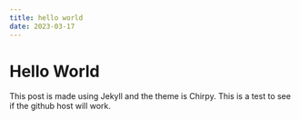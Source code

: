```yaml
---
title: hello world
date: 2023-03-17 
---
```


# Hello World

This post is made using Jekyll and the theme is Chirpy. This is a test to see if the github host will work.